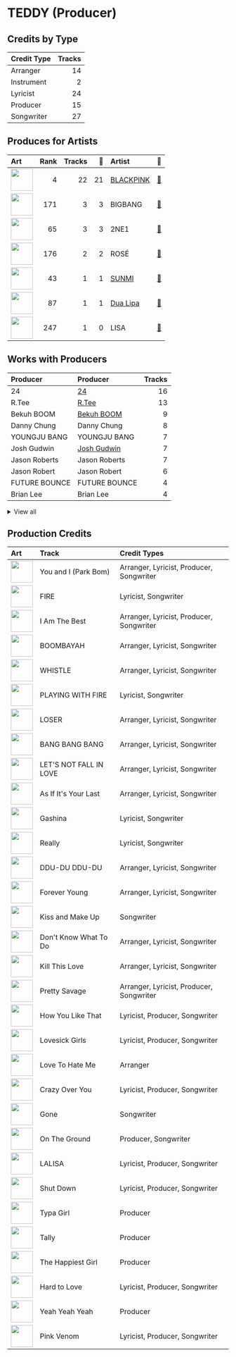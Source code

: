 # TEDDY (Producer)

## Credits by Type

| Credit Type | Tracks |
|:---|---:|
| Arranger | 14 |
| Instrument | 2 |
| Lyricist | 24 |
| Producer | 15 |
| Songwriter | 27 |

## Produces for Artists

| Art | Rank | Tracks | 💚 | Artist | 🔗 |
|:---|---:|---:|---:|:---|:---|
| <img src="https://i.scdn.co/image/ab6761610000e5ebc9690bc711d04b3d4fd4b87c" alt="" width="50" /> | 4 | 22 | 21 | [BLACKPINK](../../artists/blackpink/overview.md) | [🔗](https://open.spotify.com/artist/41MozSoPIsD1dJM0CLPjZF) |
| <img src="https://i.scdn.co/image/ab6761610000e5eb597a4257d0022e2ac837fa7d" alt="" width="50" /> | 171 | 3 | 3 | BIGBANG | [🔗](https://open.spotify.com/artist/4Kxlr1PRlDKEB0ekOCyHgX) |
| <img src="https://i.scdn.co/image/ab6761610000e5ebcd3114c3d3dc89d5ec1c9145" alt="" width="50" /> | 65 | 3 | 3 | 2NE1 | [🔗](https://open.spotify.com/artist/1l0mKo96Jh9HVYONcRl3Yp) |
| <img src="https://i.scdn.co/image/ab6761610000e5eb727a1f1f508238a20ac9fdbf" alt="" width="50" /> | 176 | 2 | 2 | ROSÉ | [🔗](https://open.spotify.com/artist/3eVa5w3URK5duf6eyVDbu9) |
| <img src="https://i.scdn.co/image/ab6761610000e5ebced85d5f223e7301022a8599" alt="" width="50" /> | 43 | 1 | 1 | [SUNMI](../../artists/sunmi/overview.md) | [🔗](https://open.spotify.com/artist/6MoXcK2GyGg7FIyxPU5yW6) |
| <img src="https://i.scdn.co/image/ab6761610000e5eb0c68f6c95232e716f0abee8d" alt="" width="50" /> | 87 | 1 | 1 | [Dua Lipa](../../artists/dua_lipa/overview.md) | [🔗](https://open.spotify.com/artist/6M2wZ9GZgrQXHCFfjv46we) |
| <img src="https://i.scdn.co/image/ab6761610000e5eb426faee7010fa829bb527cfb" alt="" width="50" /> | 247 | 1 | 0 | LISA | [🔗](https://open.spotify.com/artist/5L1lO4eRHmJ7a0Q6csE5cT) |

## Works with Producers

| Producer | Producer | Tracks |
|:---|:---|---:|
| 24 | [24](../24/overview.md) | 16 |
| R.Tee | [R.Tee](../r_tee/overview.md) | 13 |
| Bekuh BOOM | [Bekuh BOOM](../bekuh_boom/overview.md) | 9 |
| Danny Chung | Danny Chung | 8 |
| YOUNGJU BANG | YOUNGJU BANG | 7 |
| Josh Gudwin | [Josh Gudwin](../josh_gudwin/overview.md) | 7 |
| Jason Roberts | Jason Roberts | 7 |
| Jason Robert | Jason Robert | 6 |
| FUTURE BOUNCE | FUTURE BOUNCE | 4 |
| Brian Lee | Brian Lee | 4 |


<details>
<summary>View all</summary>

| Producer | Producer | Tracks |
|:---|:---|---:|
| 최용인 | 최용인 (Choi, Yon-gin) | 4 |
| Vince | Vince | 4 |
| G-Dragon | G-Dragon | 3 |
| ROSÉ | ROSÉ (ROSÉ) | 3 |
| IDO | IDO | 2 |
| KUSH | KUSH | 2 |
| T.O.P | T.O.P | 2 |
| 이경준 | 이경준 (Lee, Kyung-Joon) | 2 |
| LØREN | LØREN (LOREN) | 2 |
| JISOO | JISOO | 2 |
| Choice37 | Choice37 | 2 |
| Raul Cubina | Raul Cubina | 1 |
| YONGJU BANG | YONGJU BANG | 1 |
| 한재응 | 한재응 (Han, Jae-Eung) | 1 |
| Brother Su | Brother Su | 1 |
| Ruffsound | Ruffsound | 1 |
| Jon Bellion | Jon Bellion | 1 |
| Teddy Sinclair | Teddy Sinclair | 1 |
| SUNNY BOY | SUNNY BOY | 1 |
| NOHC | NOHC | 1 |
| Willy Moon | Willy Moon | 1 |
| Dominsuk | Dominsuk | 1 |
| David Guetta | David Guetta | 1 |
| Alex Oriet | Alex Oriet | 1 |
| KNY Factory | KNY Factory | 1 |
| TAEYANG | TAEYANG | 1 |
| Steph Jones | Steph Jones | 1 |
| YG Family | YG Family | 1 |
| 2NE1 | 2NE1 | 1 |
| Jose Balaguer | Jose Balaguer | 1 |
| Sean Callery | Sean Callery | 1 |
| Tushar Apte | Tushar Apte | 1 |
| Lydia Paek | Lydia Paek | 1 |
| Bianca Atterberry | Bianca Atterberry | 1 |
| Amy Allen | Amy Allen | 1 |
| 신성권 | 신성권 (Shin, Sung-Kwon) | 1 |
| Leah Haywood | Leah Haywood | 1 |
| Soké | Soké (Soké) | 1 |
| Soraya LaPread | Soraya LaPread | 1 |
| Chelcee Grimes | Chelcee Grimes | 1 |
| 양현석 | 양현석 (Yang, Hyun Suk) | 1 |
| Ojivolta | Ojivolta | 1 |
| Dua Lipa | Dua Lipa | 1 |
| Jorgen Odegard | Jorgen Odegard | 1 |
| SUNMI | SUNMI | 1 |
| JENNIE | JENNIE | 1 |
| VVN | VVN | 1 |
| Nat Dunn | Nat Dunn | 1 |
| Paro | Paro | 1 |
| Billboard | Billboard | 1 |
| J. Lauryn | J. Lauryn | 1 |
| Rob Grimaldi | Rob Grimaldi | 1 |
| Max Wolfgang | Max Wolfgang | 1 |
| David Phelan | David Phelan | 1 |
| Chloe George | Chloe George | 1 |
| Freddy Wexler | Freddy Wexler | 1 |

</details>


## Production Credits

| Art | Track | Credit Types |
|:---|:---|:---|
| <img src="https://i.scdn.co/image/ab67616d0000b2736f2d10189a41c7345a5a0337" alt="" width="50" /> | You and I (Park Bom) | Arranger, Lyricist, Producer, Songwriter |
| <img src="https://i.scdn.co/image/ab67616d0000b2734a6d5da9e8c6bb38a2e62f6f" alt="" width="50" /> | FIRE | Lyricist, Songwriter |
| <img src="https://i.scdn.co/image/ab67616d0000b2735c041fe9e3c9de436047d86b" alt="" width="50" /> | I Am The Best | Arranger, Lyricist, Producer, Songwriter |
| <img src="https://i.scdn.co/image/ab67616d0000b273ff4ec21d7817138cabcc19bc" alt="" width="50" /> | BOOMBAYAH | Arranger, Lyricist, Songwriter |
| <img src="https://i.scdn.co/image/ab67616d0000b273ff4ec21d7817138cabcc19bc" alt="" width="50" /> | WHISTLE | Arranger, Lyricist, Songwriter |
| <img src="https://i.scdn.co/image/ab67616d0000b27318a4a215052e9f396864bd73" alt="" width="50" /> | PLAYING WITH FIRE | Lyricist, Songwriter |
| <img src="https://i.scdn.co/image/ab67616d0000b273fd0d9a33127c1d3f58ba3504" alt="" width="50" /> | LOSER | Arranger, Lyricist, Songwriter |
| <img src="https://i.scdn.co/image/ab67616d0000b273fd0d9a33127c1d3f58ba3504" alt="" width="50" /> | BANG BANG BANG | Arranger, Lyricist, Songwriter |
| <img src="https://i.scdn.co/image/ab67616d0000b273fd0d9a33127c1d3f58ba3504" alt="" width="50" /> | LET'S NOT FALL IN LOVE | Arranger, Lyricist, Songwriter |
| <img src="https://i.scdn.co/image/ab67616d0000b273ac93d8b1bd84fa6b5291ba21" alt="" width="50" /> | As If It's Your Last | Arranger, Lyricist, Songwriter |
| <img src="https://i.scdn.co/image/ab67616d0000b273e33d84e471094fe701f06860" alt="" width="50" /> | Gashina | Lyricist, Songwriter |
| <img src="https://i.scdn.co/image/ab67616d0000b273bfd46639322b597331d9ecef" alt="" width="50" /> | Really | Lyricist, Songwriter |
| <img src="https://i.scdn.co/image/ab67616d0000b273bfd46639322b597331d9ecef" alt="" width="50" /> | DDU-DU DDU-DU | Arranger, Lyricist, Songwriter |
| <img src="https://i.scdn.co/image/ab67616d0000b273bfd46639322b597331d9ecef" alt="" width="50" /> | Forever Young | Arranger, Lyricist, Songwriter |
| <img src="https://i.scdn.co/image/ab67616d0000b273ae395b47b186c2bc8c458e0f" alt="" width="50" /> | Kiss and Make Up | Songwriter |
| <img src="https://i.scdn.co/image/ab67616d0000b273e20e5c366b497518353497b0" alt="" width="50" /> | Don't Know What To Do | Arranger, Lyricist, Songwriter |
| <img src="https://i.scdn.co/image/ab67616d0000b273e20e5c366b497518353497b0" alt="" width="50" /> | Kill This Love | Arranger, Lyricist, Songwriter |
| <img src="https://i.scdn.co/image/ab67616d0000b2737dd8f95320e8ef08aa121dfe" alt="" width="50" /> | Pretty Savage | Arranger, Lyricist, Producer, Songwriter |
| <img src="https://i.scdn.co/image/ab67616d0000b2737dd8f95320e8ef08aa121dfe" alt="" width="50" /> | How You Like That | Lyricist, Producer, Songwriter |
| <img src="https://i.scdn.co/image/ab67616d0000b2737dd8f95320e8ef08aa121dfe" alt="" width="50" /> | Lovesick Girls | Lyricist, Producer, Songwriter |
| <img src="https://i.scdn.co/image/ab67616d0000b2737dd8f95320e8ef08aa121dfe" alt="" width="50" /> | Love To Hate Me | Arranger |
| <img src="https://i.scdn.co/image/ab67616d0000b2737dd8f95320e8ef08aa121dfe" alt="" width="50" /> | Crazy Over You | Lyricist, Producer, Songwriter |
| <img src="https://i.scdn.co/image/ab67616d0000b273fdec91537c467efa0cd75e2f" alt="" width="50" /> | Gone | Songwriter |
| <img src="https://i.scdn.co/image/ab67616d0000b273fdec91537c467efa0cd75e2f" alt="" width="50" /> | On The Ground | Producer, Songwriter |
| <img src="https://i.scdn.co/image/ab67616d0000b273330f11fb125bb80b760f9e19" alt="" width="50" /> | LALISA | Lyricist, Producer, Songwriter |
| <img src="https://i.scdn.co/image/ab67616d0000b2734aeaaeeb0755f1d8a8b51738" alt="" width="50" /> | Shut Down | Lyricist, Producer, Songwriter |
| <img src="https://i.scdn.co/image/ab67616d0000b2734aeaaeeb0755f1d8a8b51738" alt="" width="50" /> | Typa Girl | Producer |
| <img src="https://i.scdn.co/image/ab67616d0000b2734aeaaeeb0755f1d8a8b51738" alt="" width="50" /> | Tally | Producer |
| <img src="https://i.scdn.co/image/ab67616d0000b2734aeaaeeb0755f1d8a8b51738" alt="" width="50" /> | The Happiest Girl | Producer |
| <img src="https://i.scdn.co/image/ab67616d0000b2734aeaaeeb0755f1d8a8b51738" alt="" width="50" /> | Hard to Love | Lyricist, Producer, Songwriter |
| <img src="https://i.scdn.co/image/ab67616d0000b2734aeaaeeb0755f1d8a8b51738" alt="" width="50" /> | Yeah Yeah Yeah | Producer |
| <img src="https://i.scdn.co/image/ab67616d0000b2734aeaaeeb0755f1d8a8b51738" alt="" width="50" /> | Pink Venom | Lyricist, Producer, Songwriter |